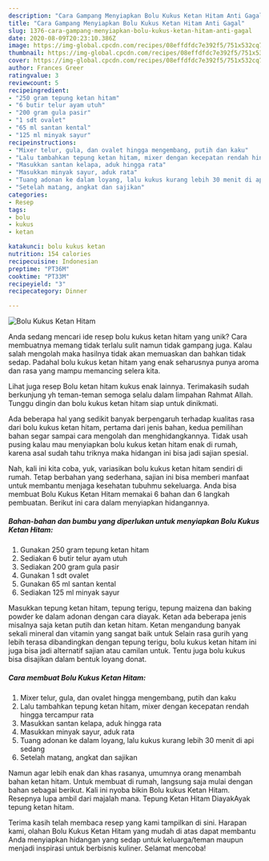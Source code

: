```yaml
---
description: "Cara Gampang Menyiapkan Bolu Kukus Ketan Hitam Anti Gagal"
title: "Cara Gampang Menyiapkan Bolu Kukus Ketan Hitam Anti Gagal"
slug: 1376-cara-gampang-menyiapkan-bolu-kukus-ketan-hitam-anti-gagal
date: 2020-08-09T20:23:10.386Z
image: https://img-global.cpcdn.com/recipes/08effdfdc7e392f5/751x532cq70/bolu-kukus-ketan-hitam-foto-resep-utama.jpg
thumbnail: https://img-global.cpcdn.com/recipes/08effdfdc7e392f5/751x532cq70/bolu-kukus-ketan-hitam-foto-resep-utama.jpg
cover: https://img-global.cpcdn.com/recipes/08effdfdc7e392f5/751x532cq70/bolu-kukus-ketan-hitam-foto-resep-utama.jpg
author: Frances Greer
ratingvalue: 3
reviewcount: 5
recipeingredient:
- "250 gram tepung ketan hitam"
- "6 butir telur ayam utuh"
- "200 gram gula pasir"
- "1 sdt ovalet"
- "65 ml santan kental"
- "125 ml minyak sayur"
recipeinstructions:
- "Mixer telur, gula, dan ovalet hingga mengembang, putih dan kaku"
- "Lalu tambahkan tepung ketan hitam, mixer dengan kecepatan rendah hingga tercampur rata"
- "Masukkan santan kelapa, aduk hingga rata"
- "Masukkan minyak sayur, aduk rata"
- "Tuang adonan ke dalam loyang, lalu kukus kurang lebih 30 menit di api sedang"
- "Setelah matang, angkat dan sajikan"
categories:
- Resep
tags:
- bolu
- kukus
- ketan

katakunci: bolu kukus ketan 
nutrition: 154 calories
recipecuisine: Indonesian
preptime: "PT36M"
cooktime: "PT33M"
recipeyield: "3"
recipecategory: Dinner

---
```



![Bolu Kukus Ketan Hitam](https://img-global.cpcdn.com/recipes/08effdfdc7e392f5/751x532cq70/bolu-kukus-ketan-hitam-foto-resep-utama.jpg)

Anda sedang mencari ide resep bolu kukus ketan hitam yang unik? Cara membuatnya memang tidak terlalu sulit namun tidak gampang juga. Kalau salah mengolah maka hasilnya tidak akan memuaskan dan bahkan tidak sedap. Padahal bolu kukus ketan hitam yang enak seharusnya punya aroma dan rasa yang mampu memancing selera kita.

Lihat juga resep Bolu ketan hitam kukus enak lainnya. Terimakasih sudah berkunjung yh teman-teman semoga selalu dalam limpahan Rahmat Allah. Tunggu dingin dan bolu kukus ketan hitam siap untuk dinikmati.

Ada beberapa hal yang sedikit banyak berpengaruh terhadap kualitas rasa dari bolu kukus ketan hitam, pertama dari jenis bahan, kedua pemilihan bahan segar sampai cara mengolah dan menghidangkannya. Tidak usah pusing kalau mau menyiapkan bolu kukus ketan hitam enak di rumah, karena asal sudah tahu triknya maka hidangan ini bisa jadi sajian spesial.


Nah, kali ini kita coba, yuk, variasikan bolu kukus ketan hitam sendiri di rumah. Tetap berbahan yang sederhana, sajian ini bisa memberi manfaat untuk membantu menjaga kesehatan tubuhmu sekeluarga. Anda bisa membuat Bolu Kukus Ketan Hitam memakai 6 bahan dan 6 langkah pembuatan. Berikut ini cara dalam menyiapkan hidangannya.

<!--inarticleads1-->

##### Bahan-bahan dan bumbu yang diperlukan untuk menyiapkan Bolu Kukus Ketan Hitam:

1. Gunakan 250 gram tepung ketan hitam
1. Sediakan 6 butir telur ayam utuh
1. Sediakan 200 gram gula pasir
1. Gunakan 1 sdt ovalet
1. Gunakan 65 ml santan kental
1. Sediakan 125 ml minyak sayur


Masukkan tepung ketan hitam, tepung terigu, tepung maizena dan baking powder ke dalam adonan dengan cara diayak. Ketan ada beberapa jenis misalnya saja ketan putih dan ketan hitam. Ketan mengandung banyak sekali mineral dan vitamin yang sangat baik untuk Selain rasa gurih yang lebih terasa dibandingkan dengan tepung terigu, bolu kukus ketan hitam ini juga bisa jadi alternatif sajian atau camilan untuk. Tentu juga bolu kukus bisa disajikan dalam bentuk loyang donat. 

<!--inarticleads2-->

##### Cara membuat Bolu Kukus Ketan Hitam:

1. Mixer telur, gula, dan ovalet hingga mengembang, putih dan kaku
1. Lalu tambahkan tepung ketan hitam, mixer dengan kecepatan rendah hingga tercampur rata
1. Masukkan santan kelapa, aduk hingga rata
1. Masukkan minyak sayur, aduk rata
1. Tuang adonan ke dalam loyang, lalu kukus kurang lebih 30 menit di api sedang
1. Setelah matang, angkat dan sajikan


Namun agar lebih enak dan khas rasanya, umumnya orang menambah bahan ketan hitam. Untuk membuat di rumah, langsung saja mulai dengan bahan sebagai berikut. Kali ini nyoba bikin Bolu kukus Ketan Hitam. Resepnya lupa ambil dari majalah mana. Tepung Ketan Hitam DiayakAyak tepung ketan hitam. 

Terima kasih telah membaca resep yang kami tampilkan di sini. Harapan kami, olahan Bolu Kukus Ketan Hitam yang mudah di atas dapat membantu Anda menyiapkan hidangan yang sedap untuk keluarga/teman maupun menjadi inspirasi untuk berbisnis kuliner. Selamat mencoba!
